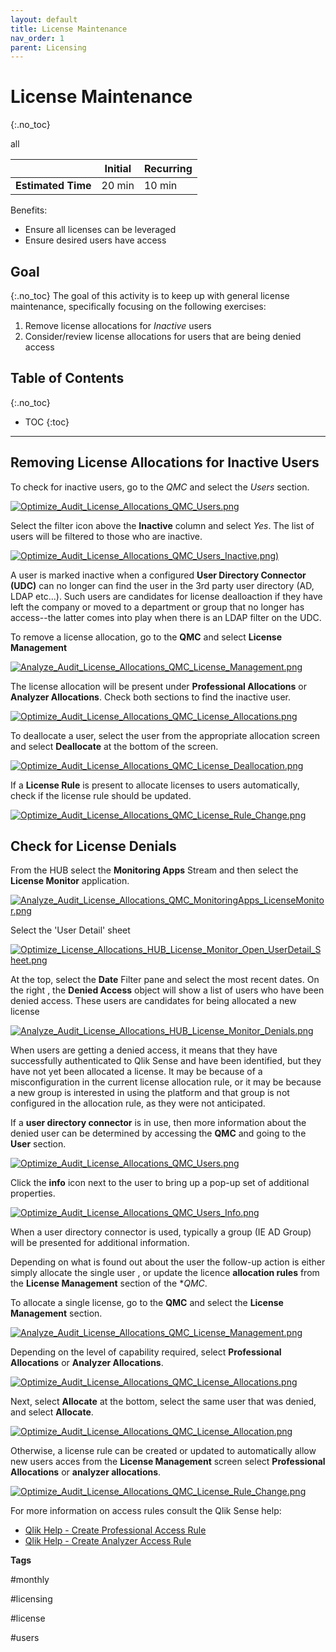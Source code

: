 ```yaml
---
layout: default
title: License Maintenance
nav_order: 1
parent: Licensing
---
```


# License Maintenance
{:.no_toc}

<span class="label all">all</span>

|                                  		                  | Initial | Recurring |
|---------------------------------------------------------|---------|-----------|
| <i class="far fa-clock fa-sm"></i> **Estimated Time**   | 20 min | 10 min    |

Benefits:

  - Ensure all licenses can be leveraged
  - Ensure desired users have access 

## Goal
{:.no_toc}
The goal of this activity is to keep up with general license maintenance, specifically focusing on the following exercises:

1. Remove license allocations for _Inactive_ users
2. Consider/review license allocations for users that are being denied access

## Table of Contents
{:.no_toc}

* TOC
{:toc}
-------------------------


## Removing License Allocations for Inactive Users

To check for inactive users, go to the _QMC_ and select the _Users_ section.

[![Optimize_Audit_License_Allocations_QMC_Users.png](images/Optimize_Audit_License_Allocations_QMC_Users.png)](https://raw.githubusercontent.com/eapowertools/qs-admin-playbook/master/docs/licensing/images/Optimize_Audit_License_Allocations_QMC_Users.png)

Select the filter icon above the **Inactive** column and select _Yes_. The list of users will be filtered to those who are inactive. 

[![Optimize_Audit_License_Allocations_QMC_Users_Inactive.png)](images/Optimize_Audit_License_Allocations_QMC_Users_Inactive.png)](https://raw.githubusercontent.com/eapowertools/qs-admin-playbook/master/docs/licensing/images/Optimize_Audit_License_Allocations_QMC_Users_Inactive.png)

A user is marked inactive when a configured **User Directory Connector (UDC)** can no longer can find the user in the 3rd party user directory (AD, LDAP etc...).  Such users are candidates for license dealloaction if they have left the company or moved to a department or group that no longer has access--the latter comes into play when there is an LDAP filter on the UDC.

To remove a license allocation, go to the **QMC** and select **License Management**

[![Analyze_Audit_License_Allocations_QMC_License_Management.png](images/Analyze_Audit_License_Allocations_QMC_License_Management.png)](https://raw.githubusercontent.com/eapowertools/qs-admin-playbook/master/docs/licensing/images/Analyze_Audit_License_Allocations_QMC_License_Management.png)

The license allocation will be present under **Professional Allocations** or **Analyzer Allocations**. Check both sections to find the inactive user.

[![Optimize_Audit_License_Allocations_QMC_License_Allocations.png](images/Optimize_Audit_License_Allocations_QMC_License_Allocations.png)](https://raw.githubusercontent.com/eapowertools/qs-admin-playbook/master/docs/licensing/images/Optimize_Audit_License_Allocations_QMC_License_Allocations.png)

To deallocate a user, select the user from the appropriate allocation screen and select **Deallocate** at the bottom of the screen.

[![Optimize_Audit_License_Allocations_QMC_License_Deallocation.png](images/Optimize_Audit_License_Allocations_QMC_License_Deallocation.png)](https://raw.githubusercontent.com/eapowertools/qs-admin-playbook/master/docs/licensing/images/Optimize_Audit_License_Allocations_QMC_License_Deallocation.png)

If a **License Rule** is present to allocate licenses to users automatically, check if the license rule should be updated. 

[![Optimize_Audit_License_Allocations_QMC_License_Rule_Change.png](images/Optimize_Audit_License_Allocations_QMC_License_Rule_Change.png)](https://raw.githubusercontent.com/eapowertools/qs-admin-playbook/master/docs/licensing/images/Optimize_Audit_License_Allocations_QMC_License_Rule_Change.png)

## Check for License Denials

From the HUB select the **Monitoring Apps** Stream and then select the **License Monitor** application.

[![Analyze_Audit_License_Allocations_QMC_MonitoringApps_LicenseMonitor.png](images/Analyze_Audit_License_Allocations_QMC_MonitoringApps_LicenseMonitor.png)](https://raw.githubusercontent.com/eapowertools/qs-admin-playbook/master/docs/licensing/images/Analyze_Audit_License_Allocations_QMC_MonitoringApps_LicenseMonitor.png)

Select the 'User Detail' sheet

[![Optimize_License_Allocations_HUB_License_Monitor_Open_UserDetail_Sheet.png](images/Optimize_License_Allocations_HUB_License_Monitor_Open_UserDetail_Sheet.png)](https://raw.githubusercontent.com/eapowertools/qs-admin-playbook/master/docs/licensing/images/Optimize_License_Allocations_HUB_License_Monitor_Open_UserDetail_Sheet.png)

At the top, select the **Date** Filter pane and select the most recent dates.  On the right , the **Denied Access** object will show a list of users who have been denied access. These users are candidates for being allocated a new license

[![Analyze_Audit_License_Allocations_HUB_License_Monitor_Denials.png](images/Analyze_Audit_License_Allocations_HUB_License_Monitor_Denials.png)](https://raw.githubusercontent.com/eapowertools/qs-admin-playbook/master/docs/licensing/images/Analyze_Audit_License_Allocations_HUB_License_Monitor_Denials.png)

When users are getting a denied access, it means that they have successfully authenticated to Qlik Sense and have been identified, but they have not yet been allocated a license. It may be because of a misconfiguration in the current license allocation rule, or it may be because a new group is interested in using the platform and that group is not configured in the allocation rule, as they were not anticipated.

If a **user directory connector** is in use, then more information about the denied user can be determined by accessing the **QMC** and going to the **User** section. 

[![Optimize_Audit_License_Allocations_QMC_Users.png](images/Optimize_Audit_License_Allocations_QMC_Users.png)](https://raw.githubusercontent.com/eapowertools/qs-admin-playbook/master/docs/licensing/images/Optimize_Audit_License_Allocations_QMC_Users.png)

Click the **info** icon next to the user to bring up a pop-up set of additional properties. 

[![Optimize_Audit_License_Allocations_QMC_Users_Info.png](images/Optimize_Audit_License_Allocations_QMC_Users_Info.png)](https://raw.githubusercontent.com/eapowertools/qs-admin-playbook/master/docs/licensing/images/Optimize_Audit_License_Allocations_QMC_Users_Info.png)

When a user directory connector is used, typically a group (IE AD Group) will be presented for additional information.

Depending on what is found out about the user the follow-up action is either simply  allocate the single user , or update the licence **allocation rules** from the **License Management** section of the **QMC*.

To allocate a single license,  go to the **QMC** and select the **License Management** section.

[![Analyze_Audit_License_Allocations_QMC_License_Management.png](images/Analyze_Audit_License_Allocations_QMC_License_Management.png)](https://raw.githubusercontent.com/eapowertools/qs-admin-playbook/master/docs/licensing/images/Analyze_Audit_License_Allocations_QMC_License_Management.png)

Depending on the level of capability required, select **Professional Allocations** or **Analyzer Allocations**.

[![Optimize_Audit_License_Allocations_QMC_License_Allocations.png](images/Optimize_Audit_License_Allocations_QMC_License_Allocations.png)](https://raw.githubusercontent.com/eapowertools/qs-admin-playbook/master/docs/licensing/images/Optimize_Audit_License_Allocations_QMC_License_Allocations.png)

Next, select **Allocate** at the bottom, select the same user that was denied, and select **Allocate**.

[![Optimize_Audit_License_Allocations_QMC_License_Allocation.png](images/Optimize_Audit_License_Allocations_QMC_License_Allocation.png)](https://raw.githubusercontent.com/eapowertools/qs-admin-playbook/master/docs/licensing/images/Optimize_Audit_License_Allocations_QMC_License_Allocation.png)

Otherwise, a license rule can be created or updated to automatically allow new users acces from the **License Management** screen select **Professional Allocations** or **analyzer allocations**.  

[![Optimize_Audit_License_Allocations_QMC_License_Rule_Change.png](images/Optimize_Audit_License_Allocations_QMC_License_Rule_Change.png)](https://raw.githubusercontent.com/eapowertools/qs-admin-playbook/master/docs/licensing/images/Optimize_Audit_License_Allocations_QMC_License_Rule_Change.png)

For more information on access rules consult the Qlik Sense help:

- [Qlik Help - Create Professional Access Rule](https://help.qlik.com/en-US/sense-admin/February2020/Subsystems/DeployAdministerQSE/Content/Sense_DeployAdminister/QSEoW/Administer_QSEoW/Managing_QSEoW/create-professional-access-rule.htm)
- [Qlik Help - Create Analyzer Access Rule](https://help.qlik.com/en-US/sense-admin/February2020/Subsystems/DeployAdministerQSE/Content/Sense_DeployAdminister/QSEoW/Administer_QSEoW/Managing_QSEoW/create-analyzer-access-rule.htm)

**Tags**

#monthly

#licensing

#license

#users

&nbsp;
